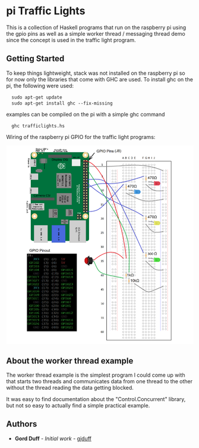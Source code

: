 # pi Traffic Lights

This is a collection of Haskell programs that run on the
raspberry pi using the gpio pins as well as a simple worker thread
/ messaging thread demo since the concept is used in the traffic
light program.

## Getting Started

To keep things lightweight, stack was not installed on the raspberry
pi so for now only the libraries that come with GHC are used.
To install ghc on the pi, the following were used:
```
  sudo apt-get update
  sudo apt-get install ghc --fix-missing
```

examples can be compiled on the pi with a simple ghc command
```
  ghc trafficlights.hs
```

Wiring of the raspberry pi GPIO for the traffic light programs:

![](images/pi4_traffic.png)


## About the worker thread example

The worker thread example is the simplest program I could come up with that
starts two threads and communicates data from one thread to the other
without the thread reading the data getting blocked. 

It was easy to find documentation about the "Control.Concurrent" library, but 
not so easy to actually find a simple practical example.


## Authors

* **Gord Duff** - *Initial work* - [gjduff](https://github.com/gjduff)
